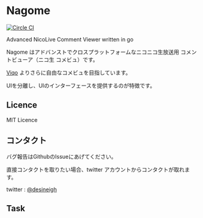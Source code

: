 Nagome
======

[![Circle CI](https://circleci.com/gh/diginatu/nagome.svg?style=svg)](https://circleci.com/gh/diginatu/nagome)

Advanced NicoLive Comment Viewer written in go

Nagome はアドバンストでクロスプラットフォームなニコニコ生放送用 コメントビューア（ニコ生 コメビュ）です。

[Viqo](https://github.com/diginatu/Viqo) よりさらに自由なコメビュを目指しています。

UIを分離し、UIのインターフェースを提供するのが特徴です。


Licence
-------

MIT Licence


コンタクト
----------

バグ報告はGithubのIssueにあげてください。

直接コンタクトを取りたい場合、twitter アカウントからコンタクトが取れます。

twitter : [@desineigh](https://twitter.com/desineigh)


Task
----

